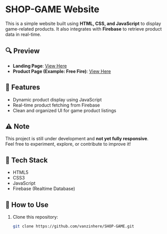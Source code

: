 # SHOP-GAME Website

This is a simple website built using **HTML, CSS, and JavaScript** to display game-related products. It also integrates with **Firebase** to retrieve product data in real-time.

## 🔍 Preview

- **Landing Page**: [View Here](https://vanzinhere.github.io/SHOP-GAME/)
- **Product Page (Example: Free Fire)**: [View Here](https://vanzinhere.github.io/SHOP-GAME/games/freefire-it.html)

## 🚀 Features

- Dynamic product display using JavaScript
- Real-time product fetching from Firebase
- Clean and organized UI for game product listings

## ⚠️ Note

This project is still under development and **not yet fully responsive**.  
Feel free to experiment, explore, or contribute to improve it!

## 📁 Tech Stack

- HTML5
- CSS3
- JavaScript
- Firebase (Realtime Database)

## 📌 How to Use

1. Clone this repository:
   ```bash
   git clone https://github.com/vanzinhere/SHOP-GAME.git
